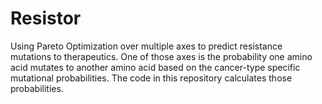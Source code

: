Resistor
==

Using Pareto Optimization over multiple axes to predict resistance mutations to therapeutics. One of those axes is the probability one amino acid mutates to another amino acid based on the cancer-type specific mutational probabilities. The code in this repository calculates those probabilities.
